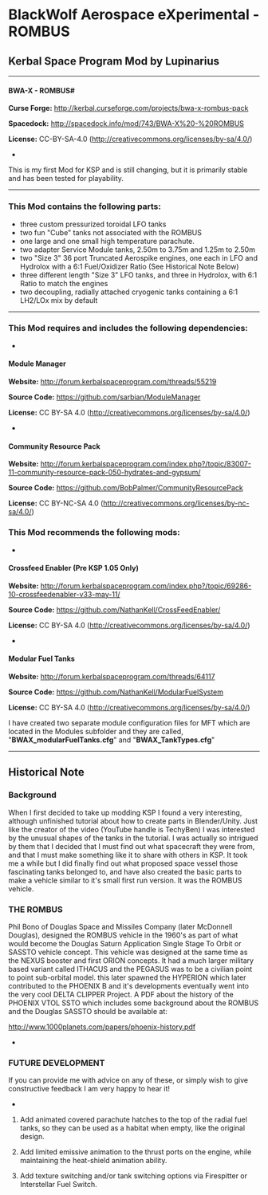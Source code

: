 # BlackWolf Aerospace eXperimental - ROMBUS #
## Kerbal Space Program Mod by Lupinarius #

* * *

#### BWA-X - ROMBUS#

**Curse Forge:** <http://kerbal.curseforge.com/projects/bwa-x-rombus-pack>

**Spacedock:** <http://spacedock.info/mod/743/BWA-X%20-%20ROMBUS>

**License:** CC-BY-SA-4.0 (<http://creativecommons.org/licenses/by-sa/4.0/>)

-

This is my first Mod for KSP and is still changing, but it is primarily stable and has been tested for playability.

* * *

### This Mod contains the following parts: #

* three custom pressurized toroidal LFO tanks
* two fun "Cube" tanks not associated with the ROMBUS
* one large and one small high temperature parachute.
* two adapter Service Module tanks, 2.50m to 3.75m and 1.25m to 2.50m
* two "Size 3" 36 port Truncated Aerospike engines, one each in LFO and Hydrolox with a 6:1 Fuel/Oxidizer Ratio (See Historical Note Below)
* three different length "Size 3" LFO tanks, and three in Hydrolox, with 6:1 Ratio to match the engines
* two decoupling, radially attached cryogenic tanks containing a 6:1 LH2/LOx mix by default

* * *

### This Mod requires and includes the following dependencies: #

-

#### Module Manager # 

**Website:** <http://forum.kerbalspaceprogram.com/threads/55219>

**Source Code:** <https://github.com/sarbian/ModuleManager>

**License:** CC BY-SA 4.0 (<http://creativecommons.org/licenses/by-sa/4.0/>)

-

#### Community Resource Pack #

**Website:** <http://forum.kerbalspaceprogram.com/index.php?/topic/83007-11-community-resource-pack-050-hydrates-and-gypsum/>

**Source Code:** <https://github.com/BobPalmer/CommunityResourcePack>

**License:** CC BY-NC-SA 4.0 (<http://creativecommons.org/licenses/by-nc-sa/4.0/>)


### This Mod recommends the following mods: #

-

#### Crossfeed Enabler (Pre KSP 1.05 Only) #

**Website:** <http://forum.kerbalspaceprogram.com/index.php?/topic/69286-10-crossfeedenabler-v33-may-11/>

**Source Code:** <https://github.com/NathanKell/CrossFeedEnabler/>

**License:** CC BY-SA 4.0 (<http://creativecommons.org/licenses/by-sa/4.0/>)

-

#### Modular Fuel Tanks #

**Website:** <http://forum.kerbalspaceprogram.com/threads/64117>

**Source Code:** <https://github.com/NathanKell/ModularFuelSystem>

**License:** CC BY-SA 4.0 (<http://creativecommons.org/licenses/by-sa/4.0/>)

I have created two separate module configuration files for MFT which are located in the Modules 
subfolder and they are called, "**BWAX_modularFuelTanks.cfg**" and "**BWAX_TankTypes.cfg**"

* * *

## Historical Note #

### Background #

When I first decided to take up modding KSP I found a very interesting, although unfinished 
tutorial about how to create parts in Blender/Unity. Just like the creator of the video 
(YouTube handle is TechyBen) I was interested by the unusual shapes of the tanks in the 
tutorial. I was actually so intrigued by them that I decided that I must find out what 
spacecraft they were from, and that I must make something like it to share with others 
in KSP. It took me a while but I did finally find out what proposed space vessel those 
fascinating tanks belonged to, and have also created the basic parts to make a vehicle 
similar to it's small first run version. It was the ROMBUS vehicle.

### THE ROMBUS #

Phil Bono of Douglas Space and Missiles Company (later McDonnell Douglas), designed the ROMBUS 
vehicle in the 1960's as part of what would become the Douglas Saturn Application Single Stage 
To Orbit or SASSTO vehicle concept. This vehicle was designed at the same time as the NEXUS 
booster and first ORION concepts. It had a much larger military based variant called ITHACUS and 
the PEGASUS was to be a civilian point to point sub-orbital model. this later spawned the HYPERION 
which later contributed to the PHOENIX B and it's developments eventually went into the very cool 
DELTA CLIPPER Project. A PDF about the history of the PHOENIX VTOL SSTO which includes some 
background about the ROMBUS and the Douglas SASSTO should be available at:

<http://www.1000planets.com/papers/phoenix-history.pdf>

-

### FUTURE DEVELOPMENT #

If you can provide me with advice on any of these, or simply wish to give constructive feedback I am very happy to hear it!

-

1. Add animated covered parachute hatches to the top of the radial fuel tanks, so they can be used as a habitat when empty, like the original design.

2. Add limited emissive animation to the thrust ports on the engine, while maintaining the heat-shield animation ability.

3. Add texture switching and/or tank switching options via Firespitter or Interstellar Fuel Switch.
